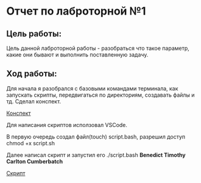 # Отчет по лаброторной №1

## Цель работы:

Цель данной лаброторной работы - разобраться что такое параметр, какие они бывают и выполнить поставленную задачу.

## Ход работы:

Для начала я разобрался с базовыми командами терминала, как запускать скрипты, передвигаться по директориям, создавать файлы и тд. Сделал конспект.

[Конспект](https://github.com/ArseniySAF/informatics/blob/main/lab_1/obsidian_screen.png)

Для написания скриптов исползовал VSCode.

В первую очередь создал файл(touch) script.bash, разрешил доступ chmod +x script.sh

Далее написал скрипт и запустил его ./script.bash **Benedict Timothy Carlton Cumberbatch**

[Скрипт](/Users/arsenijsafancikov/Dev/FPIN/informatics/Lab_1/script_screen.png "Скрипт")
